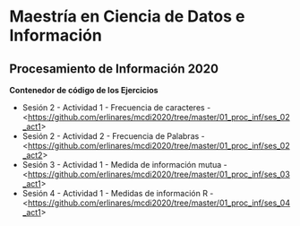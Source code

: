 # Maestría en Ciencia de Datos e Información
## Procesamiento de Información 2020
**Contenedor de código de los Ejercicios**  
+ Sesión 2 - Actividad 1 - Frecuencia de caracteres - <<https://github.com/erlinares/mcdi2020/tree/master/01_proc_inf/ses_02_act1>>  
+ Sesión 2 - Actividad 2 - Frecuencia de Palabras - <<https://github.com/erlinares/mcdi2020/tree/master/01_proc_inf/ses_02_act2>> 
+ Sesión 3 - Actividad 1 - Medida de información mutua - <<https://github.com/erlinares/mcdi2020/tree/master/01_proc_inf/ses_03_act1>>
+ Sesión 4 - Actividad 1 - Medidas de información R - <<https://github.com/erlinares/mcdi2020/tree/master/01_proc_inf/ses_04_act1>>
